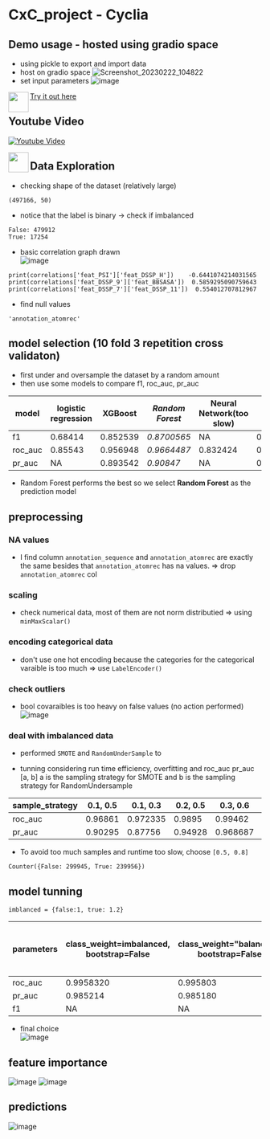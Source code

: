 # CxC_project - Cyclia

## Demo usage - hosted using gradio space
- using pickle to export and import data
- host on gradio space
 ![Screenshot_20230222_104822](https://user-images.githubusercontent.com/77596290/220822740-9b7bd91c-5fb6-4d84-bf3e-c17a48d988b6.png)
- set input parameters
![image](https://user-images.githubusercontent.com/77596290/220976152-c16fff75-691d-4c1d-b422-1e7fbbd9655a.png)

<img align="left" height="40px" src = https://www.iconpacks.net/icons/1/free-click-icon-1263-thumb.png> 

[Try it out here](https://huggingface.co/spaces/AEsir777/CxC_project)

## Youtube Video

[![Youtube Video](https://user-images.githubusercontent.com/77596290/220945884-7c8c8d89-e977-413c-a242-92b2d9adcaf1.png)](https://youtu.be/JKZnYqvM0kM)

<img align="left" height="40px" src = https://www.iconpacks.net/icons/1/free-click-icon-1263-thumb.png>  



## Data Exploration
- checking shape of the dataset (relatively large)
```{python}
(497166, 50)
```
- notice that the label is binary -> check if imbalanced
```{python}
False: 479912
True: 17254
```
- basic correlation graph drawn  
![image](https://user-images.githubusercontent.com/77596290/220818828-9311f9d1-19d0-405f-9d1d-2ea7bf29fefd.png)
```{python}
print(correlations['feat_PSI']['feat_DSSP_H'])    -0.6441074214031565
print(correlations['feat_DSSP_9']['feat_BBSASA'])  0.5859295090759643
print(correlations['feat_DSSP_7']['feat_DSSP_11'])  0.554012707812967
```
- find null values
```{python}
'annotation_atomrec'
```

## model selection (10 fold 3 repetition cross validaton)
- first under and oversample the dataset by a random amount
- then use some models to compare f1, roc_auc, pr_auc  

| model | logistic regression | XGBoost | *Random Forest* |  Neural Network(too slow) | LightGBM | Voting Classifier |
| -------- | ------- | ------- | ------- | ------- |  ------- |  ------- | 
| f1 | 0.68414 | 0.852539 | _0.8700565_ | NA |  0.772295  |0.860123 |
| roc_auc | 0.85543 |0.956948 | _0.9664487_ | 0.832424 | 0.92824222 |0.9581390 |
| pr_auc | NA | 0.893542 | _0.90847_ | NA | 0.834910 |0.90321|
- Random Forest performs the best so we select **Random Forest**  as the prediction model

## preprocessing
### NA values
- I find column
```annotation_sequence``` and ```annotation_atomrec``` are exactly the same besides that ```annotation_atomrec``` has na values. => drop ```annotation_atomrec``` col

### scaling
- check numerical data, most of them are not norm distributied => using ```minMaxScalar()```

### encoding categorical data
- don't use one hot encoding because the categories for the categorical varaible is too much => use ```LabelEncoder()```

### check outliers
- bool covaraibles is too heavy on false values (no action performed)  
![image](https://user-images.githubusercontent.com/77596290/220824135-8f3f5d66-4cab-4716-a1a7-ea56642d134a.png)

### deal with imbalanced data
- performed ```SMOTE``` and ```RandomUnderSample``` to

- tunning considering run time efficiency, overfitting and roc_auc pr_auc
[a, b] a is the sampling strategy for SMOTE and b is the sampling strategy for RandomUndersample  

| sample_strategy | 0.1, 0.5 | 0.1, 0.3 | 0.2, 0.5 |  0.3, 0.6 | 0.5, 0.8 | 0.6, 0.9 | 0.8, 0.9 |
| -------- | ------- | ------- | ------- | ------- |  ------- |  ------- |  ------- | 
| roc_auc | 0.96861 | 0.972335 | 0.9895 | 0.99462 | 0.9975907|0.998134| 0.99893|
| pr_auc | 0.90295| 0.87756 | 0.94928 | 0.968687 | 0.9830687 | 0.98615| 0.9900327|
- To avoid too much samples and runtime too slow, choose ```[0.5, 0.8]```
```
Counter({False: 299945, True: 239956})
```

## model tunning
```{python}
imblanced = {false:1, true: 1.2}
```
| parameters | class_weight=imbalanced, bootstrap=False | class_weight="balanced", bootstrap=False | class_weight=imblanced, bootstrap=False, max_features="log2" |  class_weight=imbalanced, bootstrap=False, n_estimators=50 | class_weight=imbalanced, bootstrap=False, n_estimators=80, max_features="log2" | class_weight=imblanced, bootstrap=False, min_samples_split=4, max_features="log2" | class_weight=imblanced, bootstrap=False, min_samples_split=3, max_features="log2"| class_weight=imblanced, bootstrap=False, min_samples_split=3, max_features="log2", max_depth=20 | class_weight=imblanced, bootstrap=False, min_samples_split=3, max_features="log2", min_samples_leaf=5|
| -------- | ------- | ------- | ------- | ------- |  ------- |  ------- |  ------- |------- |------- |
| roc_auc | 0.9958320 | 0.995803 | 0.995837| 0.995396|  0.99573  |0.99576 |0.995837|0.99258643|0.995076|
| pr_auc | 0.985214 |0.985180 | 0.985201 | 0.98509 | 0.985180 |0.98520 |0.98531 |0.9768451 |0.984155|
| f1 | NA | NA | NA | NA | NA |NA| NA|0.965574|0.97235|
- final choice   
![image](https://user-images.githubusercontent.com/77596290/220822512-6a495b78-8a4f-4761-8e1f-bf2846140cda.png)

## feature importance
![image](https://user-images.githubusercontent.com/77596290/220822578-82f3919b-22b4-4b36-a81f-20117098fa09.png)
![image](https://user-images.githubusercontent.com/77596290/220822601-a2572de2-9ab5-4441-96ac-91009312c549.png)

## predictions
![image](https://user-images.githubusercontent.com/77596290/220822636-13904423-2136-40b3-a6d0-d5b6c1d0ddef.png)




